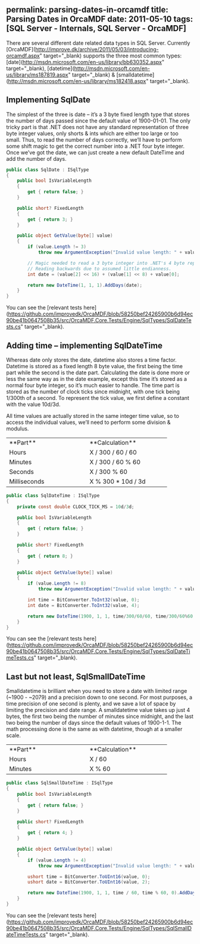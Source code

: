 permalink: parsing-dates-in-orcamdf
title: Parsing Dates in OrcaMDF
date: 2011-05-10
tags: [SQL Server - Internals, SQL Server - OrcaMDF]
---
There are several different date related data types in SQL Server. Currently [OrcaMDF](http://improve.dk/archive/2011/05/03/introducing-orcamdf.aspx" target="_blank) supports the three most common types: [date](http://msdn.microsoft.com/en-us/library/bb630352.aspx" target="_blank), [datetime](http://msdn.microsoft.com/en-us/library/ms187819.aspx" target="_blank) & [smalldatetime](http://msdn.microsoft.com/en-us/library/ms182418.aspx" target="_blank).

<!-- more -->

## Implementing SqlDate

The simplest of the three is date – it’s a 3 byte fixed length type that stores the number of days passed since the default value of 1900-01-01. The only tricky part is that .NET does not have any standard representation of three byte integer values, only shorts & ints which are either too large or too small. Thus, to read the number of days correctly, we’ll have to perform some shift magic to get the correct number into a .NET four byte integer. Once we’ve got the date, we can just create a new default DateTime and add the number of days.

```csharp
public class SqlDate : ISqlType
{
	public bool IsVariableLength
	{
		get { return false; }
	}

	public short? FixedLength
	{
		get { return 3; }
	}

	public object GetValue(byte[] value)
	{
		if (value.Length != 3)
			throw new ArgumentException("Invalid value length: " + value.Length);

		// Magic needed to read a 3 byte integer into .NET's 4 byte representation.
		// Reading backwards due to assumed little endianness.
		int date = (value[2] << 16) + (value[1] << 8) + value[0];

		return new DateTime(1, 1, 1).AddDays(date);
	}
}
```

You can see the [relevant tests here](https://github.com/improvedk/OrcaMDF/blob/58250bef24265900b6d94ec90be41b0647508b35/src/OrcaMDF.Core.Tests/Engine/SqlTypes/SqlDateTests.cs" target="_blank).

## Adding time – implementing SqlDateTime

Whereas date only stores the date, datetime also stores a time factor. Datetime is stored as a fixed length 8 byte value, the first being the time part while the second is the date part. Calculating the date is done more or less the same way as in the date example, except this time it’s stored as a normal four byte integer, so it’s much easier to handle. The time part is stored as the number of clock ticks since midnight, with one tick being 1/300th of a second. To represent the tick value, we first define a constant with the value 10d/3d.

All time values are actually stored in the same integer time value, so to access the individual values, we’ll need to perform some division & modulus.

<table border="0" cellspacing="0" cellpadding="2" width="400">
	<tbody>
		<tr>
			<td valign="top" width="200">**Part**</td>
			<td valign="top" width="200">**Calculation**</td>
		</tr>
		<tr>
			<td valign="top" width="200">Hours</td>
			<td valign="top" width="200">X / 300 / 60 / 60</td>
		</tr>
		<tr>
			<td valign="top" width="200">Minutes</td>
			<td valign="top" width="200">X / 300 / 60 % 60</td>
		</tr>
		<tr>
			<td valign="top" width="200">Seconds</td>
			<td valign="top" width="200">X / 300 % 60</td>
		</tr>
		<tr>
			<td valign="top" width="200">Milliseconds</td>
			<td valign="top" width="200">X % 300 * 10d / 3d</td>
		</tr>
	</tbody>
</table>

```csharp
public class SqlDateTime : ISqlType
{
	private const double CLOCK_TICK_MS = 10d/3d;

	public bool IsVariableLength
	{
		get { return false; }
	}

	public short? FixedLength
	{
		get { return 8; }
	}

	public object GetValue(byte[] value)
	{
		if (value.Length != 8)
			throw new ArgumentException("Invalid value length: " + value.Length);

		int time = BitConverter.ToInt32(value, 0);
		int date = BitConverter.ToInt32(value, 4);

		return new DateTime(1900, 1, 1, time/300/60/60, time/300/60%60, time/300%60, (int)Math.Round(time%300*CLOCK_TICK_MS)).AddDays(date);
	}
}
```

You can see the [relevant tests here](https://github.com/improvedk/OrcaMDF/blob/58250bef24265900b6d94ec90be41b0647508b35/src/OrcaMDF.Core.Tests/Engine/SqlTypes/SqlDateTimeTests.cs" target="_blank).

## Last but not least, SqlSmallDateTime

Smalldatetime is brilliant when you need to store a date with limited range (~1900 - ~2079) and a precision down to one second. For most purposes, a time precision of one second is plenty, and we save a lot of space by limiting the precision and date range. A smalldatetime value takes up just 4 bytes, the first two being the number of minutes since midnight, and the last two being the number of days since the default values of 1900-1-1. The math processing done is the same as with datetime, though at a smaller scale.

<table border="0" cellspacing="0" cellpadding="2" width="400">
	<tbody>
		<tr>
			<td valign="top" width="200">**Part**</td>
			<td valign="top" width="200">**Calculation**</td>
		</tr>
		<tr>
			<td valign="top" width="200">Hours</td>
			<td valign="top" width="200">X / 60</td>
		</tr>
		<tr>
			<td valign="top" width="200">Minutes</td>
			<td valign="top" width="200">X % 60</td>
		</tr>
	</tbody>
</table>

```csharp
public class SqlSmallDateTime : ISqlType
{
	public bool IsVariableLength
	{
		get { return false; }
	}

	public short? FixedLength
	{
		get { return 4; }
	}

	public object GetValue(byte[] value)
	{
		if (value.Length != 4)
			throw new ArgumentException("Invalid value length: " + value.Length);

		ushort time = BitConverter.ToUInt16(value, 0);
		ushort date = BitConverter.ToUInt16(value, 2);

		return new DateTime(1900, 1, 1, time / 60, time % 60, 0).AddDays(date);
	}
}
```

You can see the [relevant tests here](https://github.com/improvedk/OrcaMDF/blob/58250bef24265900b6d94ec90be41b0647508b35/src/OrcaMDF.Core.Tests/Engine/SqlTypes/SqlSmallDateTimeTests.cs" target="_blank).
